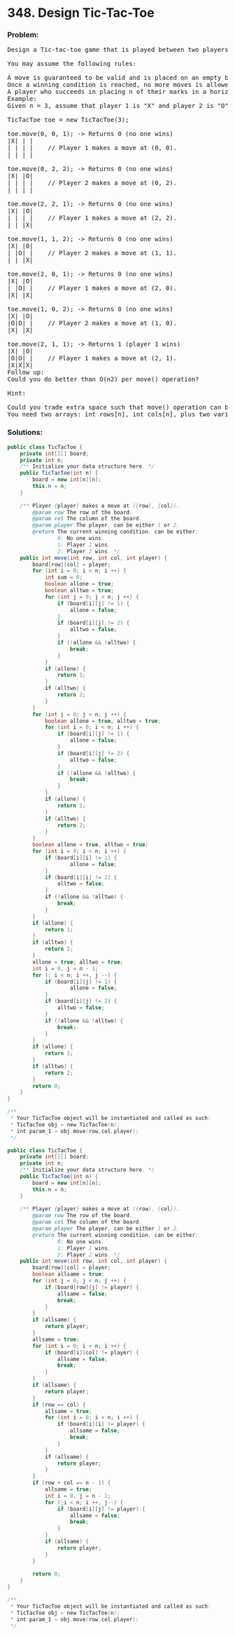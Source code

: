 # 348. Design Tic-Tac-Toe

### Problem:

<pre>
Design a Tic-tac-toe game that is played between two players on a n x n grid.

You may assume the following rules:

A move is guaranteed to be valid and is placed on an empty block.
Once a winning condition is reached, no more moves is allowed.
A player who succeeds in placing n of their marks in a horizontal, vertical, or diagonal row wins the game.
Example:
Given n = 3, assume that player 1 is "X" and player 2 is "O" in the board.

TicTacToe toe = new TicTacToe(3);

toe.move(0, 0, 1); -> Returns 0 (no one wins)
|X| | |
| | | |    // Player 1 makes a move at (0, 0).
| | | |

toe.move(0, 2, 2); -> Returns 0 (no one wins)
|X| |O|
| | | |    // Player 2 makes a move at (0, 2).
| | | |

toe.move(2, 2, 1); -> Returns 0 (no one wins)
|X| |O|
| | | |    // Player 1 makes a move at (2, 2).
| | |X|

toe.move(1, 1, 2); -> Returns 0 (no one wins)
|X| |O|
| |O| |    // Player 2 makes a move at (1, 1).
| | |X|

toe.move(2, 0, 1); -> Returns 0 (no one wins)
|X| |O|
| |O| |    // Player 1 makes a move at (2, 0).
|X| |X|

toe.move(1, 0, 2); -> Returns 0 (no one wins)
|X| |O|
|O|O| |    // Player 2 makes a move at (1, 0).
|X| |X|

toe.move(2, 1, 1); -> Returns 1 (player 1 wins)
|X| |O|
|O|O| |    // Player 1 makes a move at (2, 1).
|X|X|X|
Follow up:
Could you do better than O(n2) per move() operation?

Hint:

Could you trade extra space such that move() operation can be done in O(1)?
You need two arrays: int rows[n], int cols[n], plus two variables: diagonal, anti_diagonal.
</pre>

### Solutions:

```java
public class TicTacToe {
    private int[][] board;
    private int n;
    /** Initialize your data structure here. */
    public TicTacToe(int n) {
        board = new int[n][n];
        this.n = n;
    }
    
    /** Player {player} makes a move at ({row}, {col}).
        @param row The row of the board.
        @param col The column of the board.
        @param player The player, can be either 1 or 2.
        @return The current winning condition, can be either:
                0: No one wins.
                1: Player 1 wins.
                2: Player 2 wins. */
    public int move(int row, int col, int player) {
        board[row][col] = player;
        for (int i = 0; i < n; i ++) {
            int sum = 0;
            boolean allone = true;
            boolean alltwo = true;
            for (int j = 0; j < n; j ++) {
                if (board[i][j] != 1) {
                    allone = false;
                }
                if (board[i][j] != 2) {
                    alltwo = false;
                }
                if (!allone && !alltwo) {
                    break;
                }
            }
            if (allone) {
                return 1;
            }
            if (alltwo) {
                return 2;
            }
        }
        for (int j = 0; j < n; j ++) {
            boolean allone = true, alltwo = true;
            for (int i = 0; i < n; i ++) {
                if (board[i][j] != 1) {
                    allone = false;
                }
                if (board[i][j] != 2) {
                    alltwo = false;
                }
                if (!allone && !alltwo) {
                    break;
                }
            }
            if (allone) {
                return 1;
            }
            if (alltwo) {
                return 2;
            }
        }
        boolean allone = true, alltwo = true;
        for (int i = 0; i < n; i ++) {
            if (board[i][i] != 1) {
                    allone = false;
            }
            if (board[i][i] != 2) {
                alltwo = false;
            }
            if (!allone && !alltwo) {
                break;
            }
        }
        if (allone) {
            return 1;
        }
        if (alltwo) {
            return 2;
        }
        allone = true; alltwo = true;
        int i = 0, j = n - 1;
        for (; i < n; i ++, j --) {
            if (board[i][j] != 1) {
                    allone = false;
            }
            if (board[i][j] != 2) {
                alltwo = false;
            }
            if (!allone && !alltwo) {
                break;
            }
        }
        if (allone) {
            return 1;
        }
        if (alltwo) {
            return 2;
        }
        return 0;
    }
}

/**
 * Your TicTacToe object will be instantiated and called as such:
 * TicTacToe obj = new TicTacToe(n);
 * int param_1 = obj.move(row,col,player);
 */
```
```java
public class TicTacToe {
    private int[][] board;
    private int n;
    /** Initialize your data structure here. */
    public TicTacToe(int n) {
        board = new int[n][n];
        this.n = n;
    }
    
    /** Player {player} makes a move at ({row}, {col}).
        @param row The row of the board.
        @param col The column of the board.
        @param player The player, can be either 1 or 2.
        @return The current winning condition, can be either:
                0: No one wins.
                1: Player 1 wins.
                2: Player 2 wins. */
    public int move(int row, int col, int player) {
        board[row][col] = player;
        boolean allsame = true;
        for (int j = 0; j < n; j ++) {
            if (board[row][j] != player) {
                allsame = false;
                break;
            }
        }
        if (allsame) {
            return player;
        }
        allsame = true;
        for (int i = 0; i < n; i ++) {
            if (board[i][col] != player) {
                allsame = false;
                break;
            }
        }
        if (allsame) {
            return player;
        }
        if (row == col) {
            allsame = true;
            for (int i = 0; i < n; i ++) {
                if (board[i][i] != player) {
                    allsame = false;
                    break;
                }
            }
            if (allsame) {
                return player;
            }
        }
        if (row + col == n - 1) {
            allsame = true;
            int i = 0, j = n - 1;
            for (;i < n; i ++, j--) {
                if (board[i][j] != player) {
                    allsame = false;
                    break;
                }
            }
            if (allsame) {
                return player;
            }
        }
        
        return 0;
    }
}

/**
 * Your TicTacToe object will be instantiated and called as such:
 * TicTacToe obj = new TicTacToe(n);
 * int param_1 = obj.move(row,col,player);
 */
 ```
